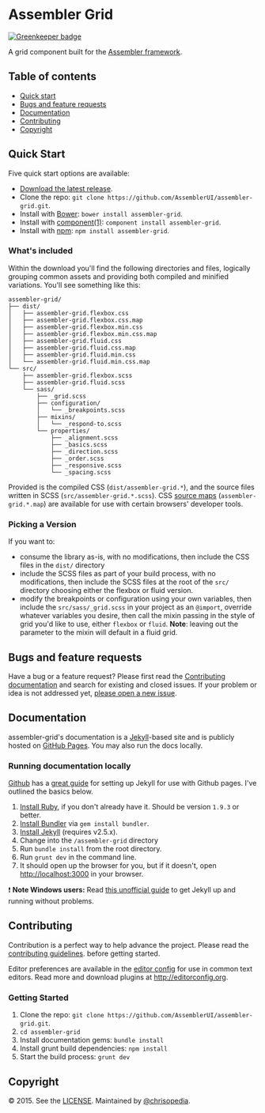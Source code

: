 # Assembler Grid

[![Greenkeeper badge](https://badges.greenkeeper.io/AssemblerUI/assembler-grid.svg)](https://greenkeeper.io/)

A grid component built for the [Assembler framework](https://github.com/AssemblerUI/assembler).

## Table of contents

- [Quick start](#quick-start)
- [Bugs and feature requests](#bugs-and-feature-requests)
- [Documentation](#documentation)
- [Contributing](#contributing)
- [Copyright](#copyright)

## Quick Start

Five quick start options are available:

- [Download the latest release](https://github.com/AssemblerUI/assembler-grid/archive/v0.2.2.zip).
- Clone the repo: `git clone https://github.com/AssemblerUI/assembler-grid.git`.
- Install with [Bower](http://bower.io): `bower install assembler-grid`.
- Install with [component(1)](https://github.com/componentjs/component): `component install assembler-grid`.
- Install with [npm](https://www.npmjs.org): `npm install assembler-grid`.

### What's included

Within the download you'll find the following directories and files, logically
grouping common assets and providing both compiled and minified variations.
You'll see something like this:

```
assembler-grid/
├── dist/
│   ├── assembler-grid.flexbox.css
│   ├── assembler-grid.flexbox.css.map
│   ├── assembler-grid.flexbox.min.css
│   ├── assembler-grid.flexbox.min.css.map
│   ├── assembler-grid.fluid.css
│   ├── assembler-grid.fluid.css.map
│   ├── assembler-grid.fluid.min.css
│   └── assembler-grid.fluid.min.css.map
└── src/
    ├── assembler-grid.flexbox.scss
    ├── assembler-grid.fluid.scss
    └── sass/
        ├── _grid.scss
        ├── configuration/
        │   └── _breakpoints.scss
        ├── mixins/
        │   └── _respond-to.scss
        └── properties/
            ├── _alignment.scss
            ├── _basics.scss
            ├── _direction.scss
            ├── _order.scss
            ├── _responsive.scss
            └── _spacing.scss
```

Provided is the compiled CSS (`dist/assembler-grid.*`), and the source files
written in SCSS (`src/assembler-grid.*.scss`). CSS [source maps](https://developers.google.com/chrome-developer-tools/docs/css-preprocessors)
(`assembler-grid.*.map`) are available for use with certain browsers' developer
tools.

### Picking a Version

If you want to:

- consume the library as-is, with no modifications, then include the CSS files
  in the `dist/` directory
- include the SCSS files as part of your build process, with no modifications,
  then include the SCSS files at the root of the `src/` directory choosing
  either the flexbox or fluid version.
- modify the breakpoints or configuration using your own variables, then include
  the `src/sass/_grid.scss` in your project as an `@import`, override whatever
  variables you desire, then call the mixin passing in the style of grid you'd
  like to use, either `flexbox` or `fluid`.  **Note**: leaving out the parameter
  to the mixin will default in a fluid grid.

## Bugs and feature requests

Have a bug or a feature request? Please first read the
[Contributing documentation](https://github.com/AssemblerUI/assembler-grid/blob/master/CONTRIBUTING.md)
and search for existing and closed issues. If your problem or idea is not
addressed yet, [please open a new issue](https://github.com/AssemblerUI/assembler-grid/issues/new).

## Documentation

assembler-grid's documentation is a [Jekyll](http://jekyllrb.com)-based site and
is publicly hosted on [GitHub Pages](https://assemblerui.github.io/assembler-grid).
You may also run the docs locally.

### Running documentation locally

[Github](https://github.com/) has a [great guide](https://help.github.com/articles/using-jekyll-with-pages/)
for setting up Jekyll for use with Github pages.  I've outlined the basics below.

1. [Install Ruby](https://www.ruby-lang.org/en/downloads/), if you don't already have it. Should be version `1.9.3` or better.
2. [Install Bundler](http://bundler.io/) via `gem install bundler`.
3. [Install Jekyll](http://jekyllrb.com/docs/installation) (requires v2.5.x).
4. Change into the `/assembler-grid` directory
5. Run `bundle install` from the root directory.
6. Run `grunt dev` in the command line.
7. It should open up the browser for you, but if it doesn't, open <http://localhost:3000> in your browser.

:exclamation: **Note Windows users:** Read [this unofficial guide](http://jekyll-windows.juthilo.com/) to get Jekyll up and running without problems.

## Contributing

Contribution is a perfect way to help advance the project.  Please read the
[contributing guidelines](https://github.com/AssemblerUI/assembler-grid/blob/master/CONTRIBUTING.md).
before getting started.

Editor preferences are available in the [editor config](https://github.com/AssemblerUI/assembler-grid/blob/master/.editorconfig)
for use in common text editors. Read more and download plugins at <http://editorconfig.org>.

### Getting Started

1. Clone the repo: `git clone https://github.com/AssemblerUI/assembler-grid.git`.
2. `cd assembler-grid`
3. Install documentation gems: `bundle install`
4. Install grunt build dependencies: `npm install`
5. Start the build process: `grunt dev`

## Copyright

:copyright: 2015. See the [LICENSE](https://github.com/AssemblerUI/assembler-grid/blob/master/LICENSE.md).
Maintained by [@chrisopedia](https://github.com/chrisopedia).
